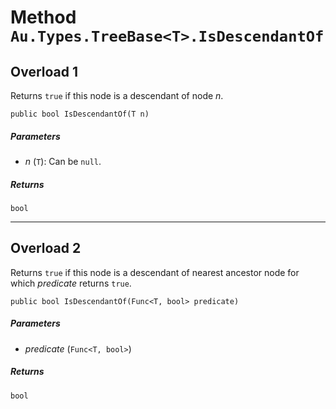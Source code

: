 # Method `Au.Types.TreeBase<T>.IsDescendantOf`

## Overload 1

Returns `true` if this node is a descendant of node *n*.

```
public bool IsDescendantOf(T n)
```

##### Parameters

- *n*  (`T`):
    Can be `null`.

##### Returns

`bool`

* * *

## Overload 2

Returns `true` if this node is a descendant of nearest ancestor node for which *predicate* returns `true`.

```
public bool IsDescendantOf(Func<T, bool> predicate)
```

##### Parameters

- *predicate*  (`Func<T, bool>`)

##### Returns

`bool`